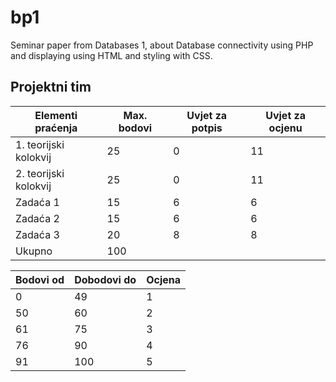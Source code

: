 # bp1
Seminar paper from Databases 1, about Database connectivity using PHP and displaying using HTML and styling with CSS.

## Projektni tim

Elementi praćenja | Max. bodovi | Uvjet za potpis | Uvjet za ocjenu |
----------------  | ----------- | --------------- | --------------- |
1. teorijski kolokvij | 25 | 0 | 11
2. teorijski kolokvij | 25 | 0 | 11
Zadaća 1 | 15 | 6 | 6
Zadaća 2 | 15 | 6 | 6
Zadaća 3 | 20 | 8 | 8
Ukupno | 100 

Bodovi od | Dobodovi do | Ocjena |
--------  | ----------- | ------ |
0 | 49 | 1
50 | 60 | 2
61 | 75 | 3
76 | 90 | 4
91 | 100 | 5
